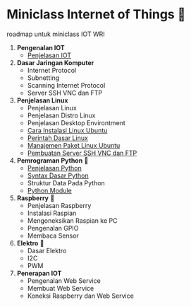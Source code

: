 # Miniclass Internet of Things :satellite:

roadmap untuk miniclass IOT WRI

1.  **Pengenalan IOT**
    - [Penjelasan IOT](materi/topik1/penjelasan-iot.md)
2.  **Dasar Jaringan Komputer**
    - Internet Protocol
    - Subnetting
    - Scanning Internet Protocol
    - Server SSH VNC dan FTP
3.  **Penjelasan Linux**
    - Penjelasan Linux
    - Penjelasan Distro Linux
    - Penjelasan Desktop Environtment
    - [Cara Instalasi Linux Ubuntu](materi/topik3/installasi.md)
    - [Perintah Dasar Linux](materi/topik3/perintah-dasar.md)
    - [Manajemen Paket Linux Ubuntu](materi/topik3/paket-linux.md)
    - [Pembuatan Server SSH VNC dan FTP](materi/topik3/pembuatan-server-ssh-vnc-ftp.md)
4.  **Pemrograman Python** :snake:
    - [Penjelasan Python](materi/topik4/intro-python.md)
    - [Syntax Dasar Python](materi/topik4/syntax-python.md)
    - Struktur Data Pada Python
    - [Python Module](materi/topik4/python-module.md)
5.  **Raspberry** :strawberry:
    - Penjelasan Raspberry
    - Instalasi Raspian
    - Mengoneksikan Raspian ke PC
    - Pengenalan GPIO
    - Membaca Sensor
6.  **Elektro** :electric_plug:
    - Dasar Elektro
    - I2C
    - PWM
7.  **Penerapan IOT**
    - Pengenalan Web Service
    - Membuat Web Service
    - Koneksi Raspberry dan Web Service
